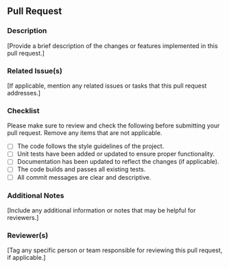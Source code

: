 ## Pull Request

### Description
[Provide a brief description of the changes or features implemented in this pull request.]

### Related Issue(s)
[If applicable, mention any related issues or tasks that this pull request addresses.]

### Checklist
Please make sure to review and check the following before submitting your pull request. Remove any items that are not applicable.

- [ ] The code follows the style guidelines of the project.
- [ ] Unit tests have been added or updated to ensure proper functionality.
- [ ] Documentation has been updated to reflect the changes (if applicable).
- [ ] The code builds and passes all existing tests.
- [ ] All commit messages are clear and descriptive.

### Additional Notes
[Include any additional information or notes that may be helpful for reviewers.]

### Reviewer(s)
[Tag any specific person or team responsible for reviewing this pull request, if applicable.]
